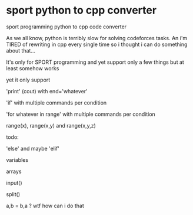 # sport python to cpp converter
sport programming python to cpp code converter

As we all know, python is terribly slow for solving codeforces tasks. An i'm TIRED of rewriting in cpp every single time so i thought i can do something about that...

It's only for SPORT programming and yet support only a few things but at least somehow works

yet it only support

'print' (cout) with end='whatever'

'if' with multiple commands per condition

'for whatever in range' with multiple commands per condition

range(x), range(x,y) and range(x,y,z)


todo:

'else' and maybe 'elif'

variables

arrays

input() 

split()

a,b = b,a ? wtf how can i do that
